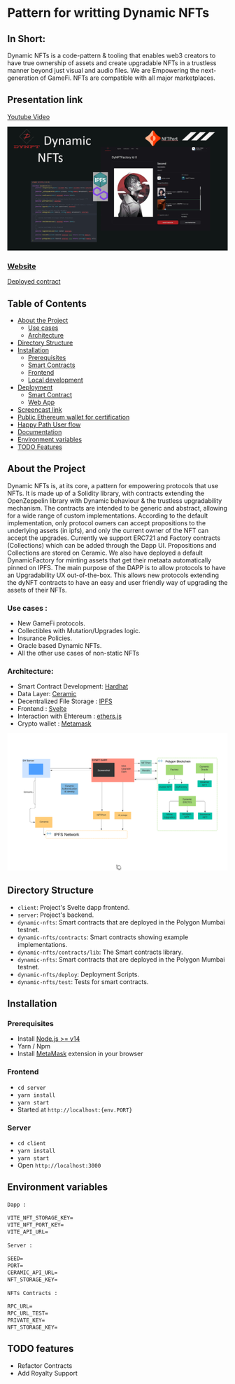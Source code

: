 # Pattern for writting Dynamic NFTs

## In Short:
Dynamic NFTs is a code-pattern & tooling that enables web3 creators to have true ownership of assets and create upgradable NFTs in a trustless manner beyond just visual and audio files. We are Empowering the next-generation of GameFi. NFTs are compatible with all major marketplaces.

## Presentation link
[Youtube Video](https://www.youtube.com/watch?v=)

![DynamicNfts](./presentation/images/main.png)

### [Website](https://dynamicnfts.on.fleek.co/)
[Deployed contract](https://ropsten.etherscan.io/address/)

## Table of Contents
- [About the Project](#about-the-project)
    - [Use cases](#use-cases)
    - [Architecture](#architecture)
- [Directory Structure](#directory-structure)
- [Installation](#installation)
    - [Prerequisites](#prerequisites)
    - [Smart Contracts](#smart-contracts)
    - [Frontend](#frontend)
    - [Local development](#local-development)
- [Deployment](#deployment)
    - [Smart Contract](#smart-contract)
    - [Web App](#web-app)
- [Screencast link](#screencast-link)
- [Public Ethereum wallet for certification](#public-ethereum-wallet-for-certification)
- [Happy Path User flow](#happy-path-user-flow)
- [Documentation](#documentation)
- [Environment variables](#environment-variables)
- [TODO Features](#todo-features)

## About the Project
Dynamic NFTs is, at its core, a pattern for empowering protocols that use NFTs.
It is made up of a Solidity library, with contracts extending the OpenZeppelin library with Dynamic behaviour & the trustless upgradability mechanism.
The contracts are intended to be generic and abstract, allowing for a wide range of custom implementations. According to the default implementation, only protocol owners can accept propositions to the underlying assets (in ipfs), and only the current owner of the NFT can accept the upgrades. Currently we support ERC721 and Factory contracts (Collections) which can be added through the Dapp UI. Propositions and Collections are stored on Ceramic. 
We also have deployed a default DynamicFactory for minting assets that get their metaata automatically pinned on IPFS.
The main purpose of the DAPP is to allow protocols to have an Upgradability UX out-of-the-box. This allows new protocols extending the dyNFT contracts to have an easy and user friendly way of upgrading the assets of their NFTs.

### Use cases :
- New GameFi protocols.
- Collectibles with Mutation/Upgrades logic. 
- Insurance Policies.
- Oracle based Dynamic NFTs.
- All the other use cases of non-static NFTs


### Architecture:
- Smart Contract Development: [Hardhat](https://hardhat.org/)
- Data Layer: [Ceramic](https://ceramic.network/)
- Decentralized File Storage : [IPFS](https://ipfs.io/)
- Frontend : [Svelte](https://svelte.dev/)
- Interaction with Ehtereum : [ethers.js](https://docs.ethers.io/v5/)
- Crypto wallet : [Metamask](https://metamask.io/)

![Dynamic NFTs Architecture](./presentation/images/architecture.png)


## Directory Structure 
- `client`: Project's Svelte dapp frontend.
- `server`: Project's backend.
- `dynamic-nfts`: Smart contracts that are deployed in the Polygon Mumbai testnet.
- `dynamic-nfts/contracts`: Smart contracts showing example implementations.
- `dynamic-nfts/contracts/lib`: The Smart contracts library.
- `dynamic-nfts`: Smart contracts that are deployed in the Polygon Mumbai testnet.
- `dynamic-nfts/deploy`: Deployment Scripts.
- `dynamic-nfts/test`: Tests for smart contracts.


## Installation

### Prerequisites

- Install [Node.js >= v14](https://nodejs.org/en/download/)
- Yarn / Npm
- Install [MetaMask](https://metamask.io/) extension in your browser

### Frontend

- `cd server`
- `yarn install`
- `yarn start`
- Started at `http://localhost:{env.PORT}`

### Server

- `cd client`
- `yarn install`
- `yarn start`
- Open `http://localhost:3000`

## Environment variables 
`Dapp :`
```
VITE_NFT_STORAGE_KEY=
VITE_NFT_PORT_KEY=
VITE_API_URL=
```
`Server :`
```
SEED=
PORT=
CERAMIC_API_URL=
NFT_STORAGE_KEY=
```
`NFTs Contracts :`
```
RPC_URL=
RPC_URL_TEST=
PRIVATE_KEY=
NFT_STORAGE_KEY=
```

## TODO features

- Refactor Contracts
- Add Royalty Support